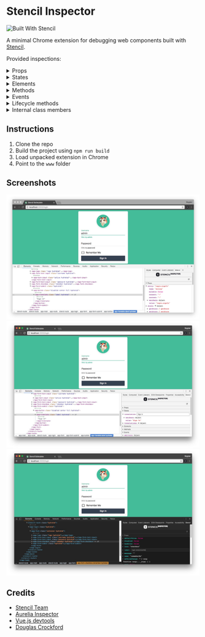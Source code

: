 # Stencil Inspector

![Built With Stencil](https://img.shields.io/badge/-Built%20With%20Stencil-16161d.svg?logo=data%3Aimage%2Fsvg%2Bxml%3Bbase64%2CPD94bWwgdmVyc2lvbj0iMS4wIiBlbmNvZGluZz0idXRmLTgiPz4KPCEtLSBHZW5lcmF0b3I6IEFkb2JlIElsbHVzdHJhdG9yIDE5LjIuMSwgU1ZHIEV4cG9ydCBQbHVnLUluIC4gU1ZHIFZlcnNpb246IDYuMDAgQnVpbGQgMCkgIC0tPgo8c3ZnIHZlcnNpb249IjEuMSIgaWQ9IkxheWVyXzEiIHhtbG5zPSJodHRwOi8vd3d3LnczLm9yZy8yMDAwL3N2ZyIgeG1sbnM6eGxpbms9Imh0dHA6Ly93d3cudzMub3JnLzE5OTkveGxpbmsiIHg9IjBweCIgeT0iMHB4IgoJIHZpZXdCb3g9IjAgMCA1MTIgNTEyIiBzdHlsZT0iZW5hYmxlLWJhY2tncm91bmQ6bmV3IDAgMCA1MTIgNTEyOyIgeG1sOnNwYWNlPSJwcmVzZXJ2ZSI%2BCjxzdHlsZSB0eXBlPSJ0ZXh0L2NzcyI%2BCgkuc3Qwe2ZpbGw6I0ZGRkZGRjt9Cjwvc3R5bGU%2BCjxwYXRoIGNsYXNzPSJzdDAiIGQ9Ik00MjQuNywzNzMuOWMwLDM3LjYtNTUuMSw2OC42LTkyLjcsNjguNkgxODAuNGMtMzcuOSwwLTkyLjctMzAuNy05Mi43LTY4LjZ2LTMuNmgzMzYuOVYzNzMuOXoiLz4KPHBhdGggY2xhc3M9InN0MCIgZD0iTTQyNC43LDI5Mi4xSDE4MC40Yy0zNy42LDAtOTIuNy0zMS05Mi43LTY4LjZ2LTMuNkgzMzJjMzcuNiwwLDkyLjcsMzEsOTIuNyw2OC42VjI5Mi4xeiIvPgo8cGF0aCBjbGFzcz0ic3QwIiBkPSJNNDI0LjcsMTQxLjdIODcuN3YtMy42YzAtMzcuNiw1NC44LTY4LjYsOTIuNy02OC42SDMzMmMzNy45LDAsOTIuNywzMC43LDkyLjcsNjguNlYxNDEuN3oiLz4KPC9zdmc%2BCg%3D%3D&colorA=16161d&style=flat-square)

A minimal Chrome extension for debugging web components built with [Stencil](https://stenciljs.com/).

Provided inspections:
<details>
   <summary>Props</summary>
   <ul>
      <li>Type</li>
      <li>Mutable</li>
      <li>Connect</li>
      <li>Context</li>
      <li>Watchers</li>
      <li>Value (including edit for string, number and boolean props)</li>
   </ul>
</details>
<details>
   <summary>States</summary>
   <ul>
      <li>Watchers</li>
      <li>Value (including edit for string, number and boolean values)</li>
   </ul>
</details>
<details>
   <summary>Elements</summary>
</details>
<details>
   <summary>Methods</summary>
</details>
<details>
   <summary>Events</summary>
   <ul>
      <details>
         <summary>Emitters</summary>
         <ul>
            <li>Definition</li>
            <li>
               Flags
               <ul>
                  <li>Bubbles</li>
                  <li>Cancelable</li>
                  <li>Composed</li>
               </ul>
            </li>
         </ul>
      </details>
      <details>
         <summary>Listeners</summary>
         <ul>
            <li>Definition</li>
            <li>
               Flags
               <ul>
                  <li>Capture</li>
                  <li>Disabled</li>
                  <li>Passive</li>
               </ul>
            </li>
         </ul>
      </details>
   </ul>
</details>
<details>
   <summary>Lifecycle methods</summary>
</details>
<details>
   <summary>Internal class members </summary>
</details>

## Instructions

1. Clone the repo
2. Build the project using `npm run build`
3. Load unpacked extension in Chrome
4. Point to the `www` folder

## Screenshots

![Screenshot 1](docs/assets/screenshot1.jpg?raw=true "Screenshot 1")
![Screenshot 2](docs/assets/screenshot2.jpg?raw=true "Screenshot 2")
![Screenshot 3](docs/assets/screenshot3.jpg?raw=true "Screenshot 3")

## Credits

* [Stencil Team](https://stenciljs.com/)
* [Aurelia Inspector](https://github.com/aurelia/inspector)
* [Vue.js devtools](https://github.com/vuejs/vue-devtools)
* [Douglas Crockford](https://github.com/douglascrockford/JSON-js)